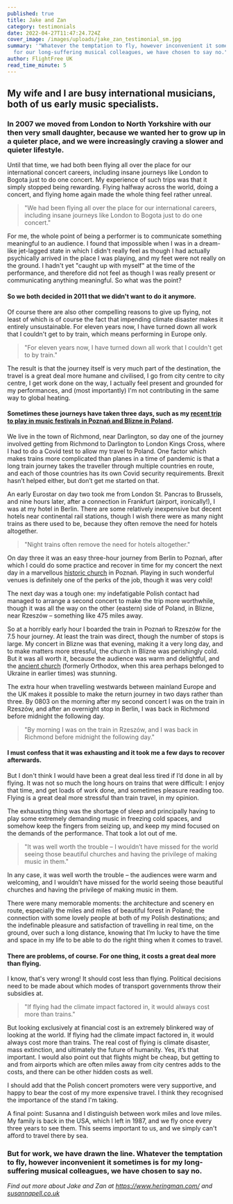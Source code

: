 ```yaml
---
published: true
title: Jake and Zan
category: testimonials
date: 2022-04-27T11:47:24.724Z
cover_image: /images/uploads/jake_zan_testimonial_sm.jpg
summary: '"Whatever the temptation to fly, however inconvenient it sometimes is
  for our long-suffering musical colleagues, we have chosen to say no." '
author: FlightFree UK
read_time_minute: 5
---
```

## My wife and I are busy international musicians, both of us early music specialists.

### In 2007 we moved from London to North Yorkshire with our then very small daughter, because we wanted her to grow up in a quieter place, and we were increasingly craving a slower and quieter lifestyle. 

Until that time, we had both been flying all over the place for our international concert careers, including insane journeys like London to Bogota just to do one concert. My experience of such trips was that it simply stopped being rewarding. Flying halfway across the world, doing a concert, and flying home again made the whole thing feel rather unreal. 

> "We had been flying all over the place for our international careers, including insane journeys like London to Bogota just to do one concert."

For me, the whole point of being a performer is to communicate something meaningful to an audience. I found that impossible when I was in a dream-like jet-lagged state in which I didn't really feel as though I had actually psychically arrived in the place I was playing, and my feet were not really on the ground. I hadn't yet "caught up with myself" at the time of the performance, and therefore did not feel as though I was really present or communicating anything meaningful. So what was the point?

#### So we both decided in 2011 that we didn't want to do it anymore.

Of course there are also other compelling reasons to give up flying, not least of which is of course the fact that impending climate disaster makes it entirely unsustainable. For eleven years now, I have turned down all work that I couldn't get to by train, which means performing in Europe only. 

> "For eleven years now, I have turned down all work that I couldn't get to by train."

The result is that the journey itself is very much part of the destination, the travel is a great deal more humane and civilised, I go from city centre to city centre, I get work done on the way, I actually feel present and grounded for my performances, and (most importantly) I'm not contributing in the same way to global heating. 

#### Sometimes these journeys have taken three days, such as my [recent trip to play in music festivals in Poznań and Blizne in Poland](https://threadreaderapp.com/thread/1445032917848268800.html). 

We live in the town of Richmond, near Darlington, so day one of the journey involved getting from Richmond to Darlington to London Kings Cross, where I had to do a Covid test to allow my travel to Poland. One factor which makes trains more complicated than planes in a time of pandemic is that a long train journey takes the traveller through multiple countries en route, and each of those countries has its own Covid security requirements. Brexit hasn’t helped either, but don’t get me started on that.

An early Eurostar on day two took me from London St. Pancras to Brussels, and nine hours later, after a connection in Frankfurt (airport, ironically!), I was at my hotel in Berlin. There are some relatively inexpensive but decent hotels near continental rail stations, though I wish there were as many night trains as there used to be, because they often remove the need for hotels altogether.

> "Night trains often remove the need for hotels altogether."

On day three it was an easy three-hour journey from Berlin to Poznań, after which I could do some practice and recover in time for my concert the next day in a marvellous [historic church](https://photos.app.goo.gl/F1rhWg4ZgjHYrXwo7) in Poznań. Playing in such wonderful venues is definitely one of the perks of the job, though it was very cold!

The next day was a tough one: my indefatigable Polish contact had managed to arrange a second concert to make the trip more worthwhile, though it was all the way on the other (eastern) side of Poland, in Blizne, near Rzeszów – something like 475 miles away. 

So at a horribly early hour I boarded the train in Poznań to Rzeszów for the 7.5 hour journey. At least the train was direct, though the number of stops is large. My concert in Blizne was that evening, making it a very long day, and to make matters more stressful, the church in Blizne was perishingly cold. But it was all worth it, because the audience was warm and delightful, and the [ancient church](https://photos.app.goo.gl/PsppfhxVJr4eprCy6) (formerly Orthodox, when this area perhaps belonged to Ukraine in earlier times) was stunning.

The extra hour when travelling westwards between mainland Europe and the UK makes it possible to make the return journey in two days rather than three. By 0803 on the morning after my second concert I was on the train in Rzeszów, and after an overnight stop in Berlin, I was back in Richmond before midnight the following day.

> "By morning I was on the train in Rzeszów, and I was back in Richmond before midnight the following day."

#### I must confess that it was exhausting and it took me a few days to recover afterwards.

But I don't think I would have been a great deal less tired if I’d done in all by flying. It was not so much the long hours on trains that were difficult: I enjoy that time, and get loads of work done, and sometimes pleasure reading too. Flying is a great deal more stressful than train travel, in my opinion.

The exhausting thing was the shortage of sleep and principally having to play some extremely demanding music in freezing cold spaces, and somehow keep the fingers from seizing up, and keep my mind focused on the demands of the performance. That took a lot out of me. 

> "It was well worth the trouble – I wouldn’t have missed for the world seeing those beautiful churches and having the privilege of making music in them."

In any case, it was well worth the trouble – the audiences were warm and welcoming, and I wouldn’t have missed for the world seeing those beautiful churches and having the privilege of making music in them. 

There were many memorable moments: the architecture and scenery en route, especially the miles and miles of beautiful forest in Poland; the connection with some lovely people at both of my Polish destinations; and the indefinable pleasure and satisfaction of travelling in real time, on the ground, over such a long distance, knowing that I’m lucky to have the time and space in my life to be able to do the right thing when it comes to travel.

#### There are problems, of course. For one thing, it costs a great deal more than flying.

I know, that's very wrong! It should cost less than flying. Political decisions need to be made about which modes of transport governments throw their subsidies at.

> "If flying had the climate impact factored in, it would always cost more than trains."

But looking exclusively at financial cost is an extremely blinkered way of looking at the world. If flying had the climate impact factored in, it would always cost more than trains. The real cost of flying is climate disaster, mass extinction, and ultimately the future of humanity. Yes, it’s that important. I would also point out that flights might be cheap, but getting to and from airports which are often miles away from city centres adds to the costs, and there can be other hidden costs as well.

I should add that the Polish concert promoters were very supportive, and happy to bear the cost of my more expensive travel. I think they recognised the importance of the stand I'm taking.

A final point: Susanna and I distinguish between work miles and love miles. My family is back in the USA, which I left in 1987, and we fly once every three years to see them. This seems important to us, and we simply can't afford to travel there by sea. 

### But for work, we have drawn the line. Whatever the temptation to fly, however inconvenient it sometimes is for my long-suffering musical colleagues, we have chosen to say no.

*Find out more about Jake and Zan at <https://www.heringman.com/> and [susannapell.co.uk](http://susannapell.co.uk/)*